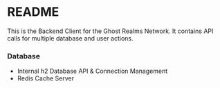 # README #

This is the Backend Client for the Ghost Realms Network. It contains API calls for multiple database and user actions.

### Database
* Internal h2 Database API & Connection Management
* Redis Cache Server